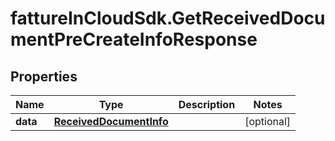 # fattureInCloudSdk.GetReceivedDocumentPreCreateInfoResponse

## Properties

Name | Type | Description | Notes
------------ | ------------- | ------------- | -------------
**data** | [**ReceivedDocumentInfo**](ReceivedDocumentInfo.md) |  | [optional] 


